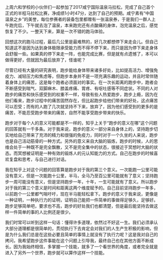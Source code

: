 上周六和学校的小伙伴们一起参加了2017咸宁国际温泉马拉松，完成了自己首个正式的半程马拉松比赛，净成绩1小时47分，达到了自己的预期。咸宁素有“中国温泉之乡”的美誉，每位参赛者的装备包里都赠有一张温泉券，于是我们一群人上午跑完后，下午就去泡了温泉，本来跑完还有点酸痛的身体，泡完温泉之后，感觉恢复了不少。一整天下来，算是一次不错的跑马体验。

回想这次的跑马过程，最后几公里是最难熬的，好几次都想停下来走会儿。但自己知道这不是因为达到身体极限承受能力而不得不停下来，而只是因为停下来走身体会舒服一些。如果真的停下来走一阵，也能完成比赛，但是就有点遗憾了，本可以做得更好，但就因为最后放弃了，怪谁呢？

尽管已经有大量的研究表明，跑步能给身体带来诸多好处，比如提高活力、增强免疫力、减轻压力和焦虑等，但跑步本身并不是一项充满乐趣的运动，并且时常伴随着身体上的痛苦，这是每个跑者必须面对的事实。在一次长距离的跑步中，跑者会不断感受到喘气、双脚麻木、膝盖疼痛、胃疼、有呕吐感等不同症状。不同的人对跑步的痛苦和快乐感受到的权重不一样，导致有些人热爱跑步，跑步上瘾，因为在他们看来，跑步过程中的痛苦固然存在，但比起跑步给他们带来的好处，这点痛苦可以忍受；而有的人跑了几次就坚持不下来，放弃了，因为他们感受到的更多的是痛苦，不能忍受跑步带来的痛苦，自然不能享受跑步带来的快乐。

跑步对于每个人的意义可能都是不一样的，知乎上关于“跑步的意义在哪”这个问题的回答就有一千多条。对于我来说，跑步的意义一部分来自身体上的，坚持跑步切实地给自己带来了充沛的精力和很强的免疫力，同时对于一个久坐的人来说，跑步也是自己活动筋骨的一种方式。另外的意义来自大脑的锻炼，跑步的时候，人的思维会处于一种既不是完全飘散，又不是完全集中的状态，很接近于冥想时大脑的状态。而冥想被证明是一种有效的锻炼人的元认知能力的方式。自己在跑步的时候喜欢复盘和思考，与自己进行对话。

我在知乎上对这个问题的回答算是跑步对于我的第三个意义。一次能跑一公里可能没有意义，但是一次能跑十公里，半马，全马乃至百公里可能就有了意义；坚持跑步一周可能没有意义，但是坚持跑步一年，十年，一生可能就有了意义。所以跑步对于我的第三个意义是时间和距离这两个维度赋予的。自己目前坚持跑步一年多，以前跑个一公里都气喘吁吁，现在半马能轻松拿下。跑步的意义于我来说，更像是一种证明，一种执行力的证明，证明自己能把一件简单的事做得足够久，足够好。跑步足够简单吧，要求也不高，跑步的好处我们也都清楚，但是最后能坚持去做这样一件简单的事的人比例还是很少。

我们时常可以听到这样一句话：懂得许多道理，依然过不好这一生。我们必须承认大部分道理都是很简单的，贯彻执行下去肯定会对我们的人生产生积极的影响，但是为什么我们总是在这些必要且简单的事情上就没有了执行力呢？这是我对自己的拷问，我希望跑步这件事能在这个问题上引导我，最终自己也在其他方面不断成长。因为我始终相信，多掌握一个技能，就多了一个看世界的角度，或者完全就是进入了另外一个世界，跑步就可以算作这样一个技能。
